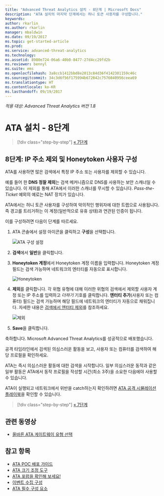 ```yaml
---
title: "Advanced Threat Analytics 설치 - 8단계 | Microsoft Docs"
description: "ATA 설치의 마지막 단계에서는 허니 토큰 사용자를 구성합니다."
keywords: 
author: rkarlin
ms.author: rkarlin
manager: mbaldwin
ms.date: 09/19/2017
ms.topic: get-started-article
ms.prod: 
ms.service: advanced-threat-analytics
ms.technology: 
ms.assetid: 8980e724-06a6-40b0-8477-27d4cc29fd2b
ms.reviewer: bennyl
ms.suite: ems
ms.openlocfilehash: 3a8ccb1412bbd8e2013c84d36f4142301159c46c
ms.sourcegitcommit: 34c3d6f56f175994b672842c7576040956ceea69
ms.translationtype: HT
ms.contentlocale: ko-KR
ms.lasthandoff: 09/19/2017
---
```

*적용 대상: Advanced Threat Analytics 버전 1.8*



# <a name="install-ata---step-8"></a>ATA 설치 - 8단계

>[!div class="step-by-step"]
[« 7단계](vpn-integration-install-step.md)

## <a name="step-8-configure-ip-address-exclusions-and-honeytoken-user"></a>8단계: IP 주소 제외 및 Honeytoken 사용자 구성
ATA를 사용하면 많은 검색에서 특정 IP 주소 또는 사용자를 제외할 수 있습니다. 

예를 들어 한 **DNS 정찰 제외**는 검색 메커니즘으로 DNS를 사용하는 보안 스캐너일 수 있습니다. 이 제외를 통해 ATA에서 이러한 스캐너를 무시할 수 있습니다. *Pass-the-Ticket* 예외의 예로는 NAT 장치가 있습니다.    

ATA에서는 허니 토큰 사용자를 구성하여 악의적인 행위자에 대한 트랩으로 사용됩니다. 즉 경고를 트리거하는 이 계정(일반적으로 유휴 상태)과 연관된 인증이 됩니다.

이를 구성하려면 다음이 단계를 따르세요.

1.  ATA 콘솔에서 설정 아이콘을 클릭하고 **구성**을 선택합니다.

    ![ATA 구성 설정](media/ATA-config-icon.png)

2.  **검색**에서 **일반**을 클릭합니다.

2. **Honeytoken 계정**에서 Honeytoken 계정 이름을 입력합니다. Honeytoken 계정 필드는 검색 가능하며 네트워크의 엔터티를 자동으로 표시합니다.

   ![Honeytoken](media/honeytoken.png)

3. **제외**를 클릭합니다. 각 위협 유형에 대해 이러한 위협의 검색에서 제외할 사용자 계정 또는 IP 주소를 입력하고 *더하기* 기호를 클릭합니다. **엔터티 추가**(사용자 또는 컴퓨터) 필드는 검색 가능하며 해당 필드에 네트워크의 엔터티가 자동으로 채워집니다. 자세한 내용은 [검색에서 엔터티 제외](excluding-entities-from-detections.md)를 참조하세요.

   ![제외](media/exclusions.png)

4.  **Save**을 클릭합니다.


축하합니다. Microsoft Advanced Threat Analytics를 성공적으로 배포했습니다.

공격 타임라인에서 검색된 의심스러운 활동을 보고, 사용자 또는 컴퓨터를 검색하여 해당 프로필을 확인하세요.

ATA는 즉시 의심스러운 활동에 대한 검색을 시작합니다. 일부 의심스러운 동작과 같은 일부 활동은 ATA에서 동작 프로필을 작성할 시간(최소 3주)을 소요한 다음에야 사용할 수 있습니다.

ATA이 실행되고 네트워크에서 위반을 catch하는지 확인하려면 [ATA 공격 시뮬레이션 플레이북](https://docs.microsoft.com/enterprise-mobility-security/solutions/ata-attack-simulation-playbook)을 확인할 수 있습니다.


>[!div class="step-by-step"]
[« 7단계](vpn-integration-install-step.md)



## <a name="related-videos"></a>관련 동영상
- [올바른 ATA 게이트웨이 유형 선택](https://channel9.msdn.com/Shows/Microsoft-Security/ATA-Deployment-Choose-the-Right-Gateway-Type)


## <a name="see-also"></a>참고 항목
- [ATA POC 배포 가이드](http://aka.ms/atapoc)
- [ATA 크기 조정 도구](http://aka.ms/atasizingtool)
- [ATA 포럼을 확인해 보세요!](https://social.technet.microsoft.com/Forums/security/home?forum=mata)
- [이벤트 수집 구성](configure-event-collection.md)
- [ATA 필수 구성 요소](ata-prerequisites.md)

